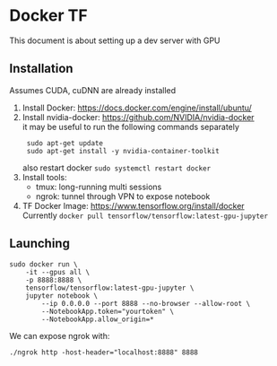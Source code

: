 # Docker TF
This document is about setting up a dev server with GPU

## Installation
Assumes CUDA, cuDNN are already installed

1. Install Docker: https://docs.docker.com/engine/install/ubuntu/
2. Install nvidia-docker: https://github.com/NVIDIA/nvidia-docker   
   it may be useful to run the following commands separately    
   ```
    sudo apt-get update
    sudo apt-get install -y nvidia-container-toolkit
   ```    
   also restart docker `sudo systemctl restart docker`
3. Install tools: 
   - tmux: long-running multi sessions
   - ngrok: tunnel through VPN to expose notebook 
4. TF Docker Image: https://www.tensorflow.org/install/docker    
   Currently `docker pull tensorflow/tensorflow:latest-gpu-jupyter`

## Launching

```
sudo docker run \
    -it --gpus all \
    -p 8888:8888 \
    tensorflow/tensorflow:latest-gpu-jupyter \
    jupyter notebook \
        --ip 0.0.0.0 --port 8888 --no-browser --allow-root \
        --NotebookApp.token="yourtoken" \
        --NotebookApp.allow_origin=*
```

We can expose ngrok with:  
```
./ngrok http -host-header="localhost:8888" 8888
```